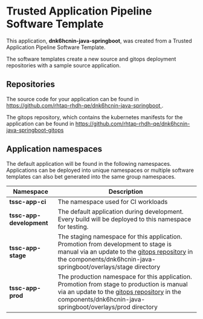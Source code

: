 # Trusted Application Pipeline Software Template

This application, **dnk6hcnin-java-springboot**, was created from a Trusted Application Pipeline Software Template.

The software templates create a new source and gitops deployment repositories with a sample source application. 

## Repositories

The source code for your application can be found in [https://github.com/rhtap-rhdh-qe/dnk6hcnin-java-springboot ](https://github.com/rhtap-rhdh-qe/dnk6hcnin-java-springboot ).
 
The gitops repository, which contains the kubernetes manifests for the application can be found in 
[https://github.com/rhtap-rhdh-qe/dnk6hcnin-java-springboot-gitops ](https://github.com/rhtap-rhdh-qe/dnk6hcnin-java-springboot-gitops ) 

## Application namespaces 

The default application will be found in the following namespaces. Applications can be deployed into unique namespaces or multiple software templates can also bet generated into the same group namespaces.  

|  Namespace   |  Description   |  
| -------- | -------- |
| **tssc-app-ci** | The namespace used for CI workloads |
| **tssc-app-development** | The default application during development. Every build will be deployed to this namespace for testing. |
| **tssc-app-stage** | The staging namespace for this application. Promotion from development to stage is manual via an update to the [gitops repository](https://github.com/rhtap-rhdh-qe/dnk6hcnin-java-springboot-gitops ) in the components/dnk6hcnin-java-springboot/overlays/stage directory |
| **tssc-app-prod** | The production namespace for this application. Promotion from stage to production is manual via an update to the [gitops repository](https://github.com/rhtap-rhdh-qe/dnk6hcnin-java-springboot-gitops ) in the components/dnk6hcnin-java-springboot/overlays/prod directory |